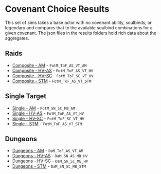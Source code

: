 # Covenant Choice Results

This set of sims takes a base actor with no covenant ability, soulbinds, or legendary and compares that to the available soulbind combinations for a given covenant. The json files in the results folders hold rich data about the aggregates.

## Raids
- [Composite - AM](results/Results_Composite_am.md) - `FotM_ToF_AS_VT_AM`
- [Composite - HV-AS](results/Results_Composite_hv-as.md) - `FotM_ToF_AS_VT_HV`
- [Composite - HV-SC](results/Results_Composite_hv-sc.md) - `FotM_ToF_SC_VT_HV`
- [Composite - STM](results/Results_Composite_stm.md) - `FotM_ToF_AS_VT_STM`

## Single Target
- [Single - AM](results/Results_Single_am.md) - `FotM_SN_SC_MB_AM`
- [Single - HV-AS](results/Results_Single_hv-as.md) - `FotM_ToF_AS_VT_HV`
- [Single - HV-SC](results/Results_Single_hv-sc.md) - `FotM_ToF_SC_VT_HV`
- [Single - STM](results/Results_Single_stm.md) - `FotM_ToF_AS_VT_STM`

## Dungeons
- [Dungeons - AM](results/Results_Dungeons_am.md) - `DaM_ToF_AS_VT_AM`
- [Dungeons - HV-AS](results/Results_Dungeons_hv-as.md) - `DaM_SN_AS_MB_HV`
- [Dungeons - HV-SC](results/Results_Dungeons_hv-sc.md) - `DaM_SN_SC_MB_HV`
- [Dungeons - STM](results/Results_Dungeons_stm.md) - `DaM_SN_SC_MB_STM`